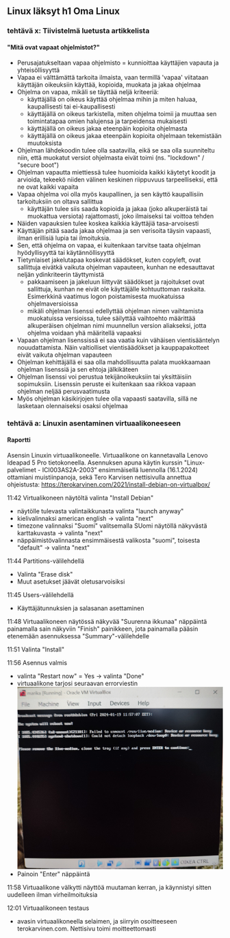 ## Linux läksyt h1 Oma Linux


### tehtävä x: Tiivistelmä luetusta artikkelista
#### "Mitä ovat vapaat ohjelmistot?"

- Perusajatukseltaan vapaa ohjelmisto = kunnioittaa käyttäjien vapauta ja yhteisöllisyyttä
- Vapaa ei välttämättä tarkoita ilmaista, vaan termillä 'vapaa' viitataan käyttäjän oikeuksiin käyttää, kopioida, muokata ja jakaa ohjelmaa
- Ohjelma on vapaa, mikäli se täyttää neljä kriteeriä:
  - käyttäjällä on oikeus käyttää ohjelmaa mihin ja miten haluaa, kaupallisesti tai ei-kaupallisesti
  - käyttäjällä on oikeus tarkistella, miten ohjelma toimii ja muuttaa sen toimintatapaa omien 
   halujensa ja tarpeidensa mukaisesti
  - käyttäjällä on oikeus jakaa eteenpäin kopioita ohjelmasta
  -  käyttäjällä on oikeus jakaa eteenpäin kopioita ohjelmaan tekemistään muutoksista
- Ohjelman lähdekoodin tulee olla saatavilla, eikä se saa olla suunniteltu niin, että muokatut versiot ohjelmasta eivät toimi (ns. "lockdown" / "secure boot")
- Ohjelman vapautta miettiessä tulee huomioida kaikki käytetyt koodit ja arvioida, tekeekö niiden välinen keskinen riippuvuus tarpeelliseksi, että ne ovat kaikki vapaita
- Vapaa ohjelma voi olla myös kaupallinen, ja sen käyttö kaupallisiin tarkoituksiin on oltava sallittua
  - käyttäjän tulee siis saada kopioida ja jakaa (joko alkuperäistä tai muokattua versiota) rajattomasti, joko ilmaiseksi tai voittoa tehden
- Näiden vapauksien tulee koskea kaikkia käyttäjiä tasa-arvoisesti
- Käyttäjän pitää saada jakaa ohjelmaa ja sen verisoita täysin vapaasti, ilman erillisiä lupia tai ilmoituksia.
- Sen, että ohjelma on vapaa, ei kuitenkaan tarvitse taata ohjelman hyödyllisyyttä tai käytännöllisyyttä
- Tietynlaiset jakelutapaa koskevat säädökset, kuten copyleft, ovat sallittuja eivätkä vaikuta ohjelman vapauteen, kunhan ne edesauttavat neljän ydinkriteerin täyttymistä
   - pakkaamiseen ja jakeluun liittyvät säädökset ja rajoitukset ovat sallittuja, kunhan ne eivät ole käyttäjälle kohtuuttoman raskaita. Esimerkkinä vaatimus logon poistamisesta muokatuissa ohjelmaversioissa
   - mikäli ohjelman lisenssi edellyttää ohjelman nimen vaihtamista muokatuissa versioissa, tulee säilyttää vaihtoehto määrittää alkuperäisen ohjelman nimi muunnellun version aliakseksi, jotta ohjelma voidaan yhä määritellä vapaaksi
- Vapaan ohjelman lisenssissä ei saa vaatia kuin vähäisen vientisääntelyn nouudattamista. Näin valtiolliset vientisäädökset ja kauppapakotteet eivät vaikuta ohjelman vapauteen
- Ohjelman kehittäjällä ei saa olla mahdollisuutta palata muokkaamaan ohjelman lisenssiä ja sen ehtoja jälkikäteen
- Ohjelman lisenssi voi perustua tekijänoikeuksiin tai yksittäisiin sopimuksiin. Lisenssin peruste ei kuitenkaan saa rikkoa vapaan ohjelman neljää perusvaatimusta
- Myös ohjelman käsikirjojen tulee olla vapaasti saatavilla, sillä ne lasketaan olennaiseksi osaksi ohjelmaa

### tehtävä a: Linuxin asentaminen virtuaalikoneeseen
#### Raportti

Asensin Linuxin virtuaalikoneelle. Virtuaalikone on kannetavalla Lenovo Ideapad 5 Pro tietokoneella. Asennuksen apuna käytin kurssin "Linux-palvelimet - ICI003AS2A-2003" ensimmäisellä luennolla (16.1.2024) ottamiani muistiinpanoja, sekä Tero Karvisen nettisivulla annettua ohjeistusta: https://terokarvinen.com/2021/install-debian-on-virtualbox/

11:42 Virtualikoneen näytöltä valinta "Install Debian"
  - näytölle tulevasta valintaikkunasta valinta "launch anyway"
  - kielivalinnaksi american english -> valinta "next"
  - timezone valinnaksi "Suomi" valitsemalla SUomi näytöllä näkyvästä karttakuvasta -> valinta "next"
  - näppäimistövalinnasta ensimmäisestä valikosta "suomi", toisesta "default" -> valinta "next"

11:44 Partitions-välilehdellä
  - Valinta "Erase disk"
  - Muut asetukset jäävät oletusarvoisiksi

11:45 Users-välilehdellä
  - Käyttäjätunnuksien ja salasanan asettaminen

11:48 Virtuaalikoneen näytössä näkyvää "Suurenna ikkunaa" näppäintä painamalla sain näkyviin "Finish" painikkeen, jota painamalla pääsin etenemään asennuksessa "Summary"-välilehdelle

11:51 Valinta "Install"

11:56 Asennus valmis
  - valinta "Restart now" = Yes -> valinta "Done"
  - virtuaalikone tarjosi seuraavan errorviestin
  ![Virheilmmoitus](IMG20240119115739.jpg)
  - Painoin "Enter" näppäintä

11:58 Virtuaalikone välkytti näyttöä muutaman kerran, ja käynnistyi sitten uudelleen ilman virheilmoituksia

12:01 Virtuaalikoneen testaus
  - avasin virtuaalikoneella selaimen, ja siirryin osoitteeseen terokarvinen.com. Nettisivu toimi moitteettomasti
  
